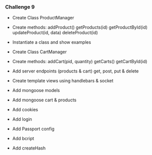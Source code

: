 ### Challenge 9

- Create Class ProductManager

- Create methods:
addProduct()
getProducts(id)
getProductById(id)
updateProduct(id, data)
deleteProduct(id)

- Instantiate a class and show examples

- Create Class CartManager

- Create methods:
addCart(pid, quantity)
getCarts()
getCartById(id)

- Add server endpoints (products & cart)
get, post, put & delete

- Create template views using handlebars & socket

- Add mongoose models
- Add mongoose cart & products
- Add cookies
- Add login
- Add Passport config
- Add bcript
- Add createHash